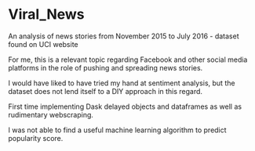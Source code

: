 # Viral_News
An analysis of news stories from November 2015 to July 2016 - dataset found on UCI website

For me, this is a relevant topic regarding Facebook and other social media platforms in the role of pushing and spreading news stories.

I would have liked to have tried my hand at sentiment analysis, but the dataset does not lend itself to a DIY approach in this regard.

First time implementing Dask delayed objects and dataframes as well as rudimentary webscraping.

I was not able to find a useful machine learning algorithm to predict popularity score.

